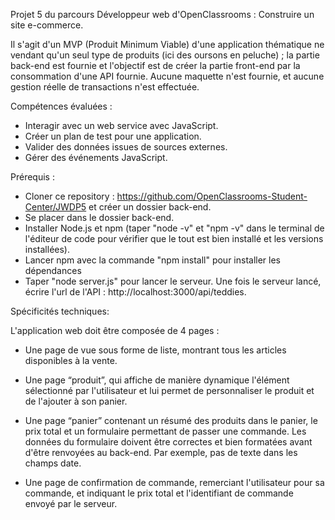 Projet 5 du parcours Développeur web d'OpenClassrooms : Construire un site e-commerce.

Il s'agit d'un MVP (Produit Minimum Viable) d'une application thématique ne vendant qu'un seul type de produits (ici des oursons en peluche) ; la partie back-end est fournie et l'objectif est de créer la partie front-end par la consommation d'une API fournie. Aucune maquette n'est fournie, et aucune gestion réelle de transactions n'est effectuée.

Compétences évaluées :

- Interagir avec un web service avec JavaScript.
- Créer un plan de test pour une application.
- Valider des données issues de sources externes.
- Gérer des événements JavaScript.

Prérequis :

- Cloner ce repository : https://github.com/OpenClassrooms-Student-Center/JWDP5 et créer un dossier back-end.
- Se placer dans le dossier back-end.
- Installer Node.js et npm (taper "node -v" et "npm -v" dans le terminal de l'éditeur de code pour vérifier que le tout est bien installé et les versions installées).
- Lancer npm avec la commande "npm install" pour installer les dépendances
- Taper "node server.js" pour lancer le serveur.
  Une fois le serveur lancé, écrire l'url de l'API : http://localhost:3000/api/teddies.

Spécificités techniques:

L'application web doit être composée de 4 pages :

- Une page de vue sous forme de liste, montrant tous les articles disponibles à la vente.

- Une page “produit”, qui affiche de manière dynamique l'élément sélectionné par l'utilisateur et lui permet de personnaliser le produit et de l'ajouter à son panier.

- Une page “panier” contenant un résumé des produits dans le panier, le prix total et un formulaire permettant de passer une commande. Les données du formulaire doivent être correctes et bien formatées avant d'être renvoyées au back-end. Par exemple, pas de texte dans les champs date.

- Une page de confirmation de commande, remerciant l'utilisateur pour sa commande, et indiquant le prix total et l'identifiant de commande envoyé par le serveur.
